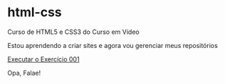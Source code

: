 # html-css
Curso de HTML5 e CSS3 do Curso em Vídeo

Estou aprendendo a criar sites e agora vou gerenciar meus repositórios

<a href="https://jhonathanemanuel.github.io/html-css/exercicios/ex001">Executar o Exercício 001</a>

Opa, Falae!
